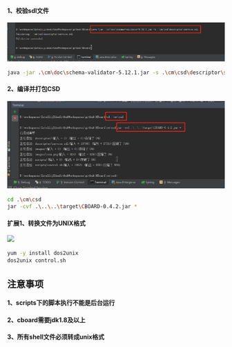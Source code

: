 #### 1、校验sdl文件
![](/cm/doc/csd/1校验sdl文件.png) 
```bash
java -jar .\cm\doc\schema-validator-5.12.1.jar -s .\cm\csd\descriptor\service.sdl
```

#### 2、编译并打包CSD
![](/cm/doc/csd/2csd打成jar包.png) 
```bash
cd .\cm\csd
jar -cvf .\..\..\target\CBOARD-0.4.2.jar *
```

#### 扩展1、转换文件为UNIX格式
![](/cm/doc/csd/转换文件为UNIX格式.png) 
```bash
yum -y install dos2unix
dos2unix control.sh
```

## 注意事项
#### 1、scripts下的脚本执行不能是后台运行
#### 2、cboard需要jdk1.8及以上
#### 3、所有shell文件必须转成unix格式
